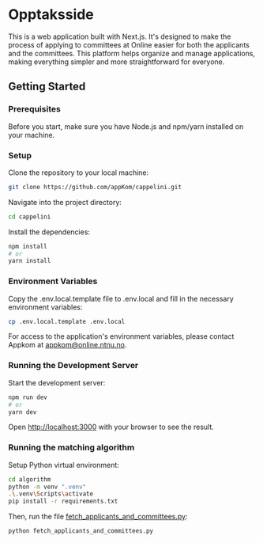 # Opptaksside

This is a web application built with Next.js. It's designed to make the process of applying to committees at Online easier for both the applicants and the committees. This platform helps organize and manage applications, making everything simpler and more straightforward for everyone.

## Getting Started

### Prerequisites

Before you start, make sure you have Node.js and npm/yarn installed on your machine.

### Setup

Clone the repository to your local machine:

```bash
git clone https://github.com/appKom/cappelini.git
```

Navigate into the project directory:

```bash
cd cappelini
```

Install the dependencies:

```bash
npm install
# or
yarn install
```

### Environment Variables

Copy the .env.local.template file to .env.local and fill in the necessary environment variables:

```bash
cp .env.local.template .env.local
```

For access to the application's environment variables, please contact Appkom at <appkom@online.ntnu.no>.

### Running the Development Server

Start the development server:

```bash
npm run dev
# or
yarn dev
```

Open <http://localhost:3000> with your browser to see the result.

### Running the matching algorithm

Setup Python virtual environment:

```bash
cd algorithm
python -m venv ".venv"
.\.venv\Scripts\activate
pip install -r requirements.txt
```

Then, run the file [fetch_applicants_and_committees.py](algorithm/fetch_applicants_and_committees.py):

```bash
python fetch_applicants_and_committees.py
```
